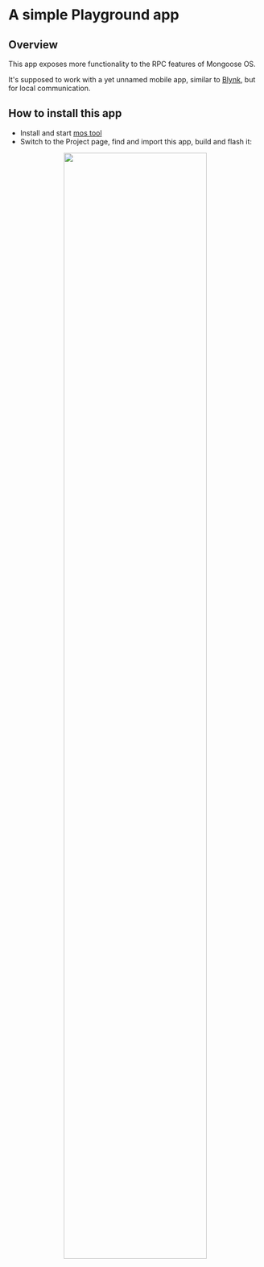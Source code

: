 # A simple Playground app

## Overview

This app exposes more functionality to the RPC features of Mongoose OS.

It's supposed to work with a yet unnamed mobile app, similar to [Blynk](http://www.blynk.cc), but for local communication.

## How to install this app

- Install and start [mos tool](https://mongoose-os.com/software.html)
- Switch to the Project page, find and import this app, build and flash it:

<p align="center">
  <img src="https://mongoose-os.com/images/app1.gif" width="75%">
</p>
